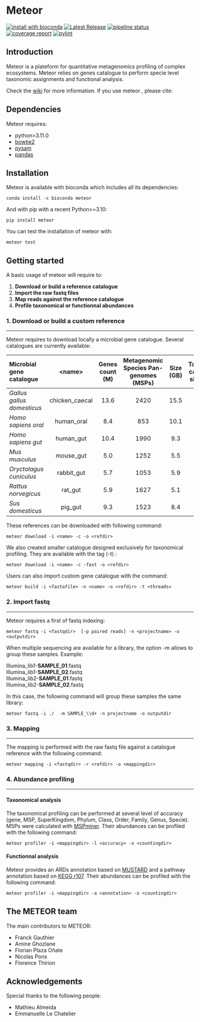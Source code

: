 # Meteor

[![install with bioconda](https://img.shields.io/badge/install%20with-bioconda-brightgreen.svg?style=flat)](http://bioconda.github.io/recipes/metaphlan/README.html)
[![Latest Release](https://forgemia.inra.fr/metagenopolis/meteor/-/badges/release.svg)](https://forgemia.inra.fr/metagenopolis/meteor/-/releases)
[![pipeline status](https://forgemia.inra.fr/metagenopolis/meteor/badges/dev/pipeline.svg)](https://forgemia.inra.fr/metagenopolis/meteor/-/commits/dev)
[![coverage report](https://forgemia.inra.fr/metagenopolis/meteor/badges/dev/coverage.svg)](https://forgemia.inra.fr/metagenopolis/meteor/-/commits/dev)
[![pylint](https://forgemia.inra.fr/metagenopolis/meteor/-/jobs/artifacts/dev/raw/pylint/pylint.svg?job=pylint)](https://forgemia.inra.fr/metagenopolis/meteor/-/jobs/artifacts/dev/raw/pylint/pylint.log?job=pylint)

## Introduction

Meteor is a plateform for quantitative metagenomics profiling of complex ecosystems.
Meteor relies on genes catalogue to perform specie level taxonomic assignments and functional analysis.

Check the [wiki](https://forgemia.inra.fr/metagenopolis/meteor/-/wikis/home) for more information.
If you use meteor , please cite:



## Dependencies

Meteor requires:
- python>3.11.0
- [bowtie2](https://github.com/BenLangmead/bowtie2)
- [pysam](https://pysam.readthedocs.io/en/latest/installation.html)
- [pandas](https://pandas.pydata.org/pandas-docs/stable/getting_started/install.html)

## Installation

Meteor is available with bioconda which includes all its dependencies:
```
conda install -c bioconda meteor
```

And with pip with a recent Python>=3.10:
```
pip install meteor
```
You can test the installation of meteor with:
```
meteor test
```
## Getting started

A basic usage of meteor will require to:
1. **Download or build a reference catalogue**
2. **Import the raw fastq files**
3. **Map reads against the reference catalogue**
4. **Profile taxonomical or functionnal abundances**


### 1. Download or build a custom reference
-------------------------------------------

Meteor requires to download locally a microbial gene catalogue. Several catalogues are currently available:

|  Microbial gene catalogue | \<name\> | Genes count (M) | Metagenomic Species Pan-genomes (MSPs) |Size (GB) | Taxonomy catalogue size (MB)  | Description  |
|:---|:---:|:---:|:---:|:---:|:---:|:---:|
|  *Gallus gallus domesticus* | chicken_caecal  | 13.6  | 2420 | 15.5 | 628 |[link](https://entrepot.recherche.data.gouv.fr/dataset.xhtml?persistentId=doi:10.15454/FHPJH5)
| *Homo sapiens oral*  |  human_oral | 8.4  | 853 | 10.1 | 179 |[link](https://entrepot.recherche.data.gouv.fr/dataset.xhtml?persistentId=doi:10.15454/WQ4UTV)
| *Homo sapiens gut* |  human_gut | 10.4  | 1990 | 9.3 | 391 |[link](https://entrepot.recherche.data.gouv.fr/dataset.xhtml?persistentId=doi:10.15454/FLANUP)
|  *Mus musculus*  | mouse_gut  | 5.0  | 1252 | 5.5 | 347 |[link](https://entrepot.recherche.data.gouv.fr/dataset.xhtml?persistentId=doi:10.15454/L11MXM)
|  *Oryctolagus cuniculus* | rabbit_gut  | 5.7 | 1053 | 5.9 | 199 |[link](https://entrepot.recherche.data.gouv.fr/dataset.xhtml?persistentId=doi:10.15454/5EJKAS)
|  *Rattus norvegicus* | rat_gut  | 5.9 | 1627 | 5.1 | 348 |[link](https://entrepot.recherche.data.gouv.fr/dataset.xhtml?persistentId=doi:10.57745/GVL2EE)
|  *Sus domesticus* | pig_gut  | 9.3  | 1523 | 8.4 | 378 |[link](https://entrepot.recherche.data.gouv.fr/dataset.xhtml?persistentId=doi:10.15454/OPAULL)


These references can be downloaded with following command:
```
meteor download -i <name> -c -o <refdir>
```
We also created smaller catalogue designed exclusively for taxonomical profiling. They are available with the tag (-t) :
```
meteor download -i <name> -c -fast -o <refdir>
```

Users can also import custom gene catalogue with the command:
```
meteor build -i <fastafile> -n <name> -o <refdir> -t <threads>
```

### 2. Import fastq
-------------------
Meteor requires a first of fastq indexing:
```
meteor fastq -i <fastqdir>  [-p paired reads] -n <projectname> -o <outputdir>
```
When multiple sequencing are available for a library, the option -m allows to group these samples.
Example:

Illumina_lib1-**SAMPLE_01**.fastq <br />
Illumina_lib1-**SAMPLE_02**.fastq <br />
Illumina_lib2-**SAMPLE_01**.fastq <br />
Illumina_lib2-**SAMPLE_02**.fastq <br />

In this case, the following command will group these samples the same library:
```
meteor fastq -i ./  -m SAMPLE_\\d+ -n projectname -o outputdir
```


### 3. Mapping
----------------
The mapping is performed with the raw fastq file against a catalogue reference with the following command:
```
meteor mapping -i <fastqdir> -r <refdir> -o <mappingdir>
```

### 4. Abundance profiling
-------------------------

####  **Taxonomical analysis**

The taxonomical profiling can be performed at several level of accuracy (gene, MSP, SuperKingdom, Phylum, Class, Order, Family, Genus, Specie). MSPs were calculated with [MSPminer](https://academic.oup.com/bioinformatics/article/35/9/1544/5106712).
Their abundances can be profiled with the following command:
```
meteor profiler -i <mappingdir> -l <accuracy> -o <countingdir>
```

#### **Functionnal analysis**

Meteor provides an ARDs annotation based on [MUSTARD](https://www.nature.com/articles/s41564-018-0292-6) and a pathway annotation based on [KEGG r107](https://academic.oup.com/nar/article/36/suppl_1/D480/2507484). Their abundances can be profiled with the following command:
```
meteor profiler -i <mappingdir> -a <annotation> -o <countingdir>
```

## The METEOR team
The main contributors to METEOR:

* Franck Gauthier
* Amine Ghozlane
* Florian Plaza Oñate
* Nicolas Pons
* Florence Thirion


## Acknowledgements
Special thanks to the following people:
* Mathieu Almeida
* Emmanuelle Le Chatelier
